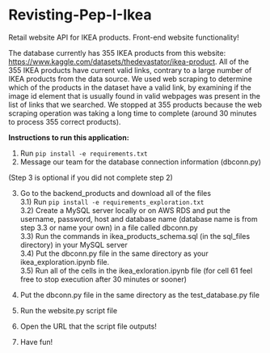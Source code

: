 # Revisting-Pep-I-Ikea

Retail website API for IKEA products. Front-end website functionality!

The database currently has 355 IKEA products from this website: https://www.kaggle.com/datasets/thedevastator/ikea-product. All of the 355 IKEA products have current valid links, contrary to a large number of IKEA products from the data source. We used web scraping to determine which of the products in the dataset have a valid link, by examining if the image id element that is usually found in valid webpages was present in the list of links that we searched. We stopped at 355 products because the web scraping operation was taking a long time to complete (around 30 minutes to process 355 correct products).

**Instructions to run this application:**

1) Run `pip install -e requirements.txt`
2) Message our team for the database connection information (dbconn.py)

(Step 3 is optional if you did not complete step 2)  

3) Go to the backend_products and download all of the files  
3.1) Run `pip install -e requirements_exploration.txt`  
3.2) Create a MySQL server locally or on AWS RDS and put the username, password, host and database name (database name is from step 3.3 or name your own) in a file called dbconn.py  
3.3) Run the commands in ikea_products_schema.sql (in the sql_files directory) in your MySQL server  
3.4) Put the dbconn.py file in the same directory as your ikea_exploration.ipynb file.  
3.5) Run all of the cells in the ikea_exloration.ipynb file (for cell 61 feel free to stop execution after 30 minutes or sooner)  


4) Put the dbconn.py file in the same directory as the test_database.py file
5) Run the website.py script file
6) Open the URL that the script file outputs!
7) Have fun!
